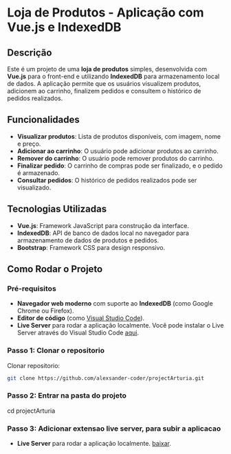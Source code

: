 # Loja de Produtos - Aplicação com Vue.js e IndexedDB

## Descrição

Este é um projeto de uma **loja de produtos** simples, desenvolvida com **Vue.js** para o front-end e utilizando **IndexedDB** para armazenamento local de dados. A aplicação permite que os usuários visualizem produtos, adicionem ao carrinho, finalizem pedidos e consultem o histórico de pedidos realizados.

## Funcionalidades

- **Visualizar produtos**: Lista de produtos disponíveis, com imagem, nome e preço.
- **Adicionar ao carrinho**: O usuário pode adicionar produtos ao carrinho.
- **Remover do carrinho**: O usuário pode remover produtos do carrinho.
- **Finalizar pedido**: O carrinho de compras pode ser finalizado, e o pedido é armazenado.
- **Consultar pedidos**: O histórico de pedidos realizados pode ser visualizado.

## Tecnologias Utilizadas

- **Vue.js**: Framework JavaScript para construção da interface.
- **IndexedDB**: API de banco de dados local no navegador para armazenamento de dados de produtos e pedidos.
- **Bootstrap**: Framework CSS para design responsivo.

## Como Rodar o Projeto

### Pré-requisitos

- **Navegador web moderno** com suporte ao **IndexedDB** (como Google Chrome ou Firefox).
- **Editor de código** (como [Visual Studio Code](https://code.visualstudio.com/)).
- **Live Server** para rodar a aplicação localmente. Você pode instalar o Live Server através do Visual Studio Code [aqui](https://marketplace.visualstudio.com/items?itemName=ritwickdey.LiveServer).

### Passo 1: Clonar o repositorio

Clonar repositorio:

```bash
git clone https://github.com/alexsander-coder/projectArturia.git 
```


### Passo 2: Entrar na pasta do projeto
cd projectArturia


### Passo 3: Adicionar extensao live server, para subir a aplicacao
- **Live Server** para rodar a aplicação localmente. [baixar](https://marketplace.visualstudio.com/items?itemName=ritwickdey.LiveServer).